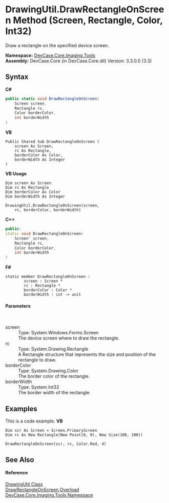 # DrawingUtil.DrawRectangleOnScreen Method (Screen, Rectangle, Color, Int32)
 

Draw a rectangle on the specified device screen.

**Namespace:**&nbsp;<a href="N_DevCase_Core_Imaging_Tools">DevCase.Core.Imaging.Tools</a><br />**Assembly:**&nbsp;DevCase.Core (in DevCase.Core.dll) Version: 3.3.0.0 (3.3)

## Syntax

**C#**<br />
``` C#
public static void DrawRectangleOnScreen(
	Screen screen,
	Rectangle rc,
	Color borderColor,
	int borderWidth
)
```

**VB**<br />
``` VB
Public Shared Sub DrawRectangleOnScreen ( 
	screen As Screen,
	rc As Rectangle,
	borderColor As Color,
	borderWidth As Integer
)
```

**VB Usage**<br />
``` VB Usage
Dim screen As Screen
Dim rc As Rectangle
Dim borderColor As Color
Dim borderWidth As Integer

DrawingUtil.DrawRectangleOnScreen(screen, 
	rc, borderColor, borderWidth)
```

**C++**<br />
``` C++
public:
static void DrawRectangleOnScreen(
	Screen^ screen, 
	Rectangle rc, 
	Color borderColor, 
	int borderWidth
)
```

**F#**<br />
``` F#
static member DrawRectangleOnScreen : 
        screen : Screen * 
        rc : Rectangle * 
        borderColor : Color * 
        borderWidth : int -> unit 

```


#### Parameters
&nbsp;<dl><dt>screen</dt><dd>Type: System.Windows.Forms.Screen<br />The device screen where to draw the rectangle.</dd><dt>rc</dt><dd>Type: System.Drawing.Rectangle<br />A Rectangle structure that represents the size and position of the rectangle to draw.</dd><dt>borderColor</dt><dd>Type: System.Drawing.Color<br />The border color of the rectangle.</dd><dt>borderWidth</dt><dd>Type: System.Int32<br />The border width of the rectangle.</dd></dl>

## Examples
This is a code example. 
**VB**<br />
``` VB
Dim scr As Screen = Screen.PrimaryScreen
Dim rc As New Rectangle(New Point(0, 0), New Size(100, 100))

DrawRectangleOnScreen(scr, rc, Color.Red, 4)
```


## See Also


#### Reference
<a href="T_DevCase_Core_Imaging_Tools_DrawingUtil">DrawingUtil Class</a><br /><a href="Overload_DevCase_Core_Imaging_Tools_DrawingUtil_DrawRectangleOnScreen">DrawRectangleOnScreen Overload</a><br /><a href="N_DevCase_Core_Imaging_Tools">DevCase.Core.Imaging.Tools Namespace</a><br />